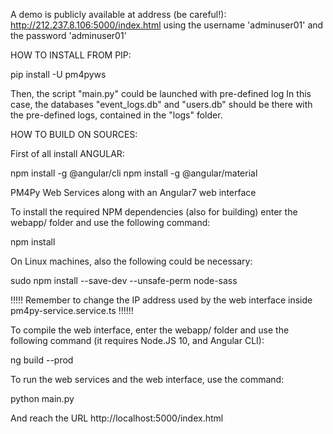 A demo is publicly available at address (be careful!):
http://212.237.8.106:5000/index.html
using the username 'adminuser01' and the password 'adminuser01'

HOW TO INSTALL FROM PIP:


pip install -U pm4pyws

Then, the script "main.py" could be launched with pre-defined log
In this case, the databases "event_logs.db" and "users.db" should be there with the pre-defined logs,
contained in the "logs" folder.


HOW TO BUILD ON SOURCES:


First of all install ANGULAR:

npm install -g @angular/cli
npm install -g @angular/material


PM4Py Web Services along with an Angular7 web interface


To install the required NPM dependencies (also for building) enter the webapp/ folder and use the following command:

npm install


On Linux machines, also the following could be necessary:

sudo npm install --save-dev  --unsafe-perm node-sass


!!!!! Remember to change the IP address used by the web interface inside pm4py-service.service.ts !!!!!!



To compile the web interface, enter the webapp/ folder and use the following command
(it requires Node.JS 10, and Angular CLI):

ng build --prod



To run the web services and the web interface, use the command:

python main.py

And reach the URL http://localhost:5000/index.html
